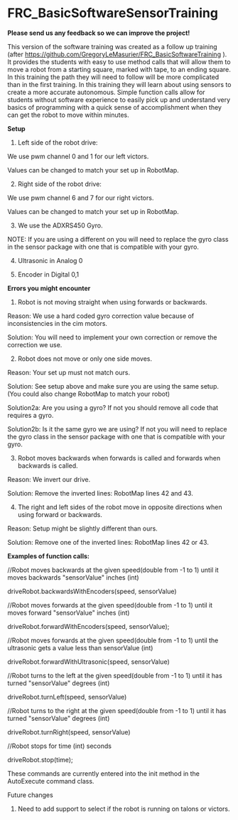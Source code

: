 # FRC_BasicSoftwareSensorTraining

**Please send us any feedback so we can improve the project!**

This version of the software training was created as a follow up training (after https://github.com/GregoryLeMasurier/FRC_BasicSoftwareTraining ). It provides the students with easy to use method calls that will allow them to move a robot from a starting square, marked with tape, to an ending square. In this training the path they will need to follow will be more complicated than in the first training. In this training they will learn about using sensors to create a more accurate autonomous. Simple function calls allow for students without software experience to easily pick up and understand very basics of programming with a quick sense of accomplishment when they can get the robot to move within minutes. 

**Setup**
1. Left side of the robot drive:

We use pwm channel 0 and 1 for our left victors.

Values can be changed to match your set up in RobotMap.

2. Right side of the robot drive:

We use pwm channel 6 and 7 for our right victors.

Values can be changed to match your set up in RobotMap.

3. We use the ADXRS450 Gyro. 

NOTE: If you are using a different on you will need to replace the gyro class in the sensor package with one that is compatible with your gyro.

4. Ultrasonic in Analog 0

5. Encoder in Digital 0,1

**Errors you might encounter**

1. Robot is not moving straight when using forwards or backwards. 

Reason: We use a hard coded gyro correction value because of inconsistencies in the cim motors.
  
Solution: You will need to implement your own correction or remove the correction we use.

2. Robot does not move or only one side moves.

Reason: Your set up must not match ours.

Solution: See setup above and make sure you are using the same setup. (You could also change RobotMap to match your robot)

Solution2a: Are you using a gyro? If not you should remove all code that requires a gyro.

Solution2b: Is it the same gyro we are using? If not you will need to replace the gyro class in the sensor package with one that is compatible with your gyro.

3. Robot moves backwards when forwards is called and forwards when backwards is called.

Reason: We invert our drive.

Solution: Remove the inverted lines: RobotMap lines 42 and 43.

4. The right and left sides of the robot move in opposite directions when using forward or backwards.

Reason: Setup might be slightly different than ours.

Solution: Remove one of the inverted lines: RobotMap lines 42 or 43.

**Examples of function calls:**

//Robot moves backwards at the given speed(double from -1 to 1) until it moves backwards "sensorValue" inches (int)

driveRobot.backwardsWithEncoders(speed, sensorValue)
  
//Robot moves forwards at the given speed(double from -1 to 1) until it moves forward "sensorValue" inches (int)

driveRobot.forwardWithEncoders(speed, sensorValue);

//Robot moves forwards at the given speed(double from -1 to 1) until the ultrasonic gets a value less than sensorValue (int)

driveRobot.forwardWithUltrasonic(speed, sensorValue)
  
//Robot turns to the left at the given speed(double from -1 to 1) until it has turned "sensorValue" degrees (int)

driveRobot.turnLeft(speed, sensorValue)
  
//Robot turns to the right at the given speed(double from -1 to 1) until it has turned "sensorValue" degrees (int)

driveRobot.turnRight(speed, sensorValue)
  
//Robot stops for time (int) seconds

driveRobot.stop(time);            
  
These commands are currently entered into the init method in the AutoExecute command class.
  
  Future changes
  1. Need to add support to select if the robot is running on talons or victors.
